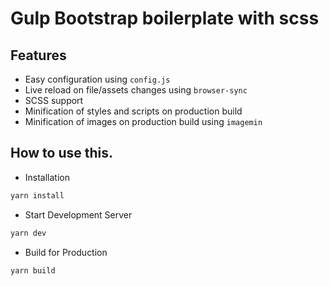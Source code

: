 # Gulp Bootstrap boilerplate with scss

## Features

- Easy configuration using `config.js`
- Live reload on file/assets changes using `browser-sync`
- SCSS support
- Minification of styles and scripts on production build
- Minification of images on production build using `imagemin`

## How to use this.
- Installation 
```bash
yarn install
```
- Start Development Server
```bash
yarn dev
```
- Build for Production
```bash
yarn build
```